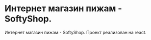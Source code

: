 # Интернет магазин пижам - SoftyShop.

Интернет магазин пижам - SoftyShop. Проект реализован на react.
